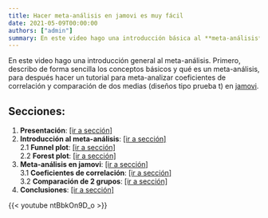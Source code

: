 ```yaml
---
title: Hacer meta-análisis en jamovi es muy fácil
date: 2021-05-09T00:00:00
authors: ["admin"]
summary: En este video hago una introducción básica al **meta-análisis**, y explico cómo cmeta-analizar coeficientes de correlación y comparaciones de 2 medias en [jamovi](https://www.jamovi.org/). 
---
```


En este video hago una introducción general al meta-análisis. Primero, describo de forma sencilla los conceptos básicos y qué es un meta-análisis, para después hacer un tutorial para meta-analizar coeficientes de correlación y comparación de dos medias (diseños tipo prueba t) en [jamovi](https://www.jamovi.org/).


## Secciones:

1. **Presentación**: [[ir a sección]](https://youtu.be/ntBbkOn9D_o) 
2. **Introducción al meta-análisis**: [[ir a sección]](https://youtu.be/ntBbkOn9D_o?t=110)  
  2.1 **Funnel plot**: [[ir a sección]](https://youtu.be/ntBbkOn9D_o?t=389)  
  2.2 **Forest plot**: [[ir a sección]](https://youtu.be/ntBbkOn9D_o?t=601)  
3. **Meta-análisis en jamovi**: [[ir a sección]](https://youtu.be/ntBbkOn9D_o?t=796)  
  3.1 **Coeficientes de correlación**: [[ir a sección]](https://youtu.be/ntBbkOn9D_o?t=870)  
  3.2 **Comparación de 2 grupos**: [[ir a sección]](https://youtu.be/ntBbkOn9D_o?t=1730)  
4. **Conclusiones**: [[ir a sección]](https://youtu.be/ntBbkOn9D_o?t=2288)  

{{< youtube ntBbkOn9D_o >}}
